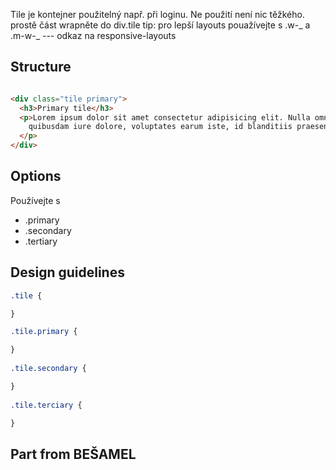 
Tile je kontejner použitelný např. při loginu. Ne použití není nic těžkého. prostě část wrapněte do div.tile 
tip: pro lepší layouts pouažívejte s .w-_ a .m-w-_  --- odkaz na responsive-layouts

## Structure
``` html

<div class="tile primary">
  <h3>Primary tile</h3>
  <p>Lorem ipsum dolor sit amet consectetur adipisicing elit. Nulla omnis placeat totam impedit animi, natus officia
    quibusdam iure dolore, voluptates earum iste, id blanditiis praesentium quia suscipit voluptatum corrupti pariatur.
  </p>
</div>

```
## Options
Používejte s 
* .primary
* .secondary
* .tertiary

## Design guidelines
``` css
.tile {

}

.tile.primary {

}
  
.tile.secondary {

}
  
.tile.terciary {

}
```

## Part from BEŠAMEL
```

```

